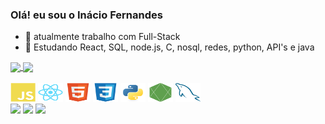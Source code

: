 ### Olá! eu sou o Inácio Fernandes



- 🔭 atualmente trabalho com Full-Stack
- 🌱 Estudando React, SQL, node.js, C, nosql, redes, python, API's e java

<a href="https://github.com/anuraghazra/github-readme-stats">
  <img height="180em" align="center" src="https://github-readme-stats.vercel.app/api?username=inacio-fernandes&show_icons=true&theme=gruvbox&layout=compac&border_radius=10&border_color=e4e2e2" />
</a>
<a href="https://github.com/anuraghazra/convoychat">
  <img height="180em"  align="center" src="https://github-readme-stats.vercel.app/api/top-langs?username=inacio-fernandes&layout=compact&langs_count=8&card_width=150&show_icons=true&theme=gruvbox&border_color=e4e2e2" />
</a>

<div style="display: inline block"><br>
  <img align="center” alt="inacio-Js” height="30" width="40" src="https://raw.githubusercontent.com/devicons/devicon/master/icons/javascript/javascript-plain.svg">
  <img align="center” alt-"inacio-React” height="30" width="40" src="https://raw.githubusercontent.com/devicons/devicon/master/icons/react/react-original.svg">
  <img align="center” alt="inacio-HTML" height="30" width="40" src="https://raw.githubusercontent.com/devicons/devicon/master/icons/html5/html5-original.svg">
  <img align="center” alt="inacio-CSS" height="30" width="40" src="https://raw.githubusercontent.com/devicons/devicon/master/icons/css3/css3-original.svg">
  <img align="center”" alt="inacio-Python" height="30" width="40" src="https://raw.githubusercontent.com/devicons/devicon/master/icons/python/python-original.svg">
  <img align="center”" alt="inacio-Node" height="30" width="40" src="https://raw.githubusercontent.com/devicons/devicon/master/icons/nodejs/nodejs-plain.svg">
  <img align="center” alt="inacio-Ts" height="30" width="40" src="https://raw.githubusercontent.com/devicons/devicon/master/icons/mysql/mysql-original.svg">
</div>

<div> 
  <a href="https://instagram.com/if.santana" target="_blank"><img src="https://img.shields.io/badge/-Instagram-%23E4405F?style=for-the-badge&logo=instagram&logoColor=white" target="_blank"></a>
  <a href = "mailto:inaciofsantana3101@gmail.com"><img src="https://img.shields.io/badge/-Gmail-%23333?style=for-the-badge&logo=gmail&logoColor=white" target="_blank"></a>
  <a href="https://www.linkedin.com/in/inacio-fernandes" target="_blank"><img src="https://img.shields.io/badge/-LinkedIn-%230077B5?style=for-the-badge&logo=linkedin&logoColor=white" target="_blank"></a> 
  
</div>
